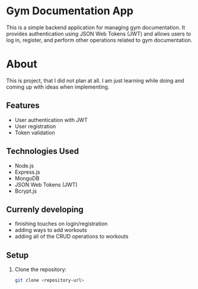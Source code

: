 # Gym Documentation App

This is a simple backend application for managing gym documentation. It provides authentication using JSON Web Tokens (JWT) and allows users to log in, register, and perform other operations related to gym documentation.

# About
This is project, that I did not plan at all. I am just learning while doing and coming up with ideas when implementing.

## Features

- User authentication with JWT
- User registration
- Token validation

## Technologies Used

- Node.js
- Express.js
- MongoDB
- JSON Web Tokens (JWT)
- Bcrypt.js

## Currenly developing
- finishing touches on login/registration
- adding ways to add workouts
- adding all of the CRUD operations to workouts

## Setup

1. Clone the repository:

   ```bash
   git clone <repository-url>
